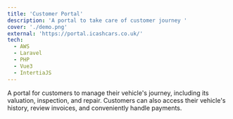 ```yaml
---
title: 'Customer Portal'
description: 'A portal to take care of customer journey '
cover: './demo.png'
external: 'https://portal.icashcars.co.uk/'
tech:
  - AWS
  - Laravel
  - PHP
  - Vue3
  - IntertiaJS
---
```


A portal for customers to manage their vehicle's journey, including its valuation, inspection, and repair. Customers can also access their vehicle's history, review invoices, and conveniently handle payments.  
